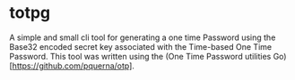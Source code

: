 # totpg
A simple and small cli tool for generating a one time Password using the Base32 encoded secret key associated with the Time-based One Time Password. This tool was written using the (One Time Password utilities Go)[https://github.com/pquerna/otp].

